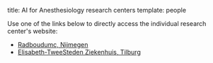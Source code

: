 title: AI for Anesthesiology research centers
template: people

Use one of the links below to directly access the individual research center's website:

* [Radboudumc, Nijmegen](http://radboudumc.aiforanesthesiology.nl)
* [Elisabeth-TweeSteden Ziekenhuis, Tilburg](http://etz.aiforanesthesiology.nl)

<!---

This page is generated automatically. Please do not change the content of this page.

--->
